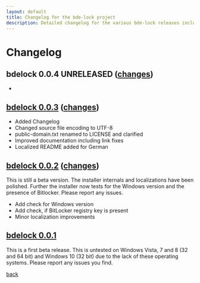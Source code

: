 ```yaml
---
layout: default
title: Changelog for the bde-lock project
description: Detailed changelog for the various bde-lock releases including links to compare the code differences between release versions
---
```


# Changelog

## bdelock 0.0.4 UNRELEASED ([changes](https://github.com/dleidert/bde-lock/compare/v0.0.3...master#files_bucket "Compare changes in master for upcoming release"))

*

## [bdelock 0.0.3](https://github.com/dleidert/bde-lock/releases/tag/v0.0.3) ([changes](https://github.com/dleidert/bde-lock/compare/v0.0.2...v0.0.3#files_bucket "Compare changes between release versions 0.0.2 and 0.0.3"))

* Added Changelog
* Changed source file encoding to UTF-8
* public-domain.txt renamed to LICENSE and clarified
* Improved documentation including link fixes
* Localized README added for German

## [bdelock 0.0.2](https://github.com/dleidert/bde-lock/releases/tag/v0.0.2) ([changes](https://github.com/dleidert/bde-lock/compare/v0.0.1...v0.0.2 "Compare changes between release versions 0.0.1 and 0.0.2"))

This is still a beta version. The installer internals and localizations have been polished. Further the installer now tests for the Windows version and the presence of Bitlocker. Please report any issues.

* Add check for Windows version
* Add check, if BitLocker registry key is present
* Minor localization improvements

## [bdelock 0.0.1](https://github.com/dleidert/bde-lock/releases/tag/v0.0.1)

This is a first beta release. This is untested on Windows Vista, 7 and 8 (32 and 64 bit)  and Windows 10 (32 bit) due to the lack of these operating systems. Please report any issues you find.

[back](./)
